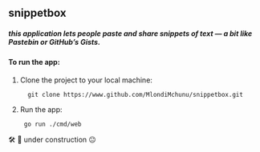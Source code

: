 ## snippetbox
##### this application lets people paste and share snippets of text — a bit like Pastebin or GitHub’s Gists. 

#### To run the app:

1. Clone the project to your local machine:

         git clone https://www.github.com/MlondiMchunu/snippetbox.git

2. Run the app:

        go run ./cmd/web


🛠 🚧 under construction 😐
